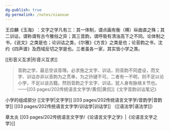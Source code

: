 ```yaml
---
dg-publish: true
dg-permalink: /notes/xiaoxue
---
```

 王应麟《玉海》​：文字之学凡有三：其一体制，谓点画有衡（横）纵曲直之殊；其二训诂，谓称谓有古今雅俗之异；其三音韵，谓呼吸有清浊高下之不同。论体制之书，《说文》之类是也；论训诂之类，《尔雅》《方言》之类是也；论音韵之书，沈约《四声谱》及西域反切之学是也。三者虽各一家，其实皆小学之类。

[[形音义互求\|形音义互求]]
>音韵之学，最忌空谈音理。必求施之文字、训诂，则音韵不同虚设，而文字、训诂亦非以音韵为之贯串，为之钤键不可。二者有一不明，则不足以论小学，不足以谈古籍。然则音韵之于文字、训诂，犹人身有脉络关节也。——[[03 pages/202传统语言文字学/黄侃\|黄侃]]《文字音韵训诂笔记》


小学的组成部分
[[文字学\|文字学]]
[[03 pages/202传统语言文字学/音韵学\|音韵学]]
[[03 pages/202传统语言文字学/训诂学\|训诂学]]
（[[语法学\|语法学]]）

章太炎 [[03 pages/202传统语言文字学/《论语言文字之学》\|《论语言文字之学》]]
